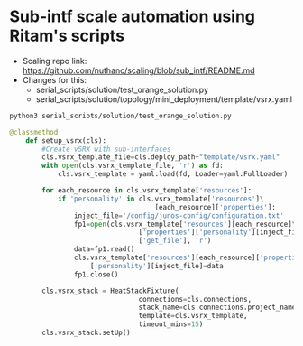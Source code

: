 # Sub-intf scale automation using Ritam's scripts

* Scaling repo link: https://github.com/nuthanc/scaling/blob/sub_intf/README.md
* Changes for this:
  * serial_scripts/solution/test_orange_solution.py
  * serial_scripts/solution/topology/mini_deployment/template/vsrx.yaml
```sh
python3 serial_scripts/solution/test_orange_solution.py
```
```py
@classmethod
    def setup_vsrx(cls):
        #Create vSRX with sub-interfaces
        cls.vsrx_template_file=cls.deploy_path+"template/vsrx.yaml"
        with open(cls.vsrx_template_file, 'r') as fd:
            cls.vsrx_template = yaml.load(fd, Loader=yaml.FullLoader)

        for each_resource in cls.vsrx_template['resources']:
            if 'personality' in cls.vsrx_template['resources']\
                                    [each_resource]['properties']:
                inject_file='/config/junos-config/configuration.txt'
                fp1=open(cls.vsrx_template['resources'][each_resource]\
                                ['properties']['personality'][inject_file]\
                                ['get_file'], 'r')
                data=fp1.read()
                cls.vsrx_template['resources'][each_resource]['properties']\
                    ['personality'][inject_file]=data
                fp1.close()

        cls.vsrx_stack = HeatStackFixture(
                                connections=cls.connections,
                                stack_name=cls.connections.project_name+'_vsrx_scale',
                                template=cls.vsrx_template,
                                timeout_mins=15)
        cls.vsrx_stack.setUp()
```